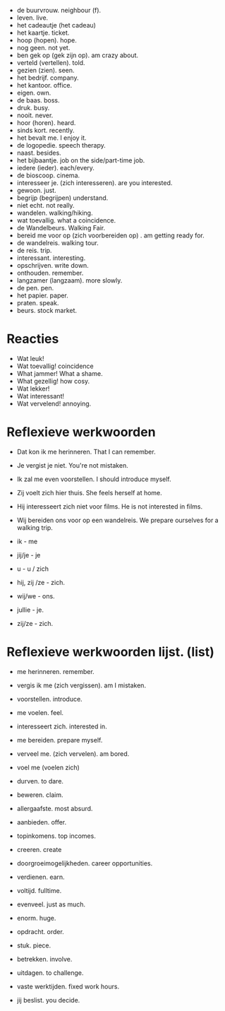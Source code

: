 - de buurvrouw. neighbour (f).
- leven. live.
- het cadeautje (het cadeau)
- het kaartje. ticket.
- hoop (hopen). hope.
- nog geen. not yet.
- ben gek op (gek zijn op). am crazy about.
- verteld (vertellen). told.
- gezien (zien). seen.
- het bedrijf. company.
- het kantoor. office.
- eigen. own.
- de baas. boss.
- druk. busy.
- nooit. never.
- hoor (horen). heard.
- sinds kort. recently.
- het bevalt me. I enjoy it.
- de logopedie. speech therapy.
- naast. besides.
- het bijbaantje. job on the side/part-time job.
- iedere (ieder). each/every.
- de bioscoop. cinema.
- interesseer je. (zich interesseren). are you interested.
- gewoon. just.
- begrijp (begrijpen) understand.
- niet echt. not really.
- wandelen. walking/hiking.
- wat toevallig. what a coincidence.
- de Wandelbeurs. Walking Fair.
- bereid me voor op (zich voorbereiden op) . am getting ready for.
- de wandelreis. walking tour.
- de reis. trip.
- interessant. interesting.
- opschrijven. write down.
- onthouden. remember.
- langzamer (langzaam). more slowly.
- de pen. pen.
- het papier. paper.
- praten. speak.
- beurs. stock market.


# Reacties
- Wat leuk!
- Wat toevallig! coincidence
- What jammer! What a shame.
- What gezellig! how cosy.
- Wat lekker!
- Wat interessant!
- Wat vervelend! annoying.


# Reflexieve werkwoorden
- Dat kon ik me herinneren. That I can remember.
- Je vergist je niet. You're not mistaken.
- Ik zal me even voorstellen. I should introduce myself.
- Zij voelt zich hier thuis. She feels herself at home.
- Hij interesseert zich niet voor films. He is not interested in films.
- Wij bereiden ons voor op een wandelreis. We prepare ourselves for a walking trip.

- ik - me
- jij/je - je
- u - u / zich
- hij, zij /ze - zich.
- wij/we - ons.
- jullie - je.
- zij/ze - zich.

# Reflexieve werkwoorden lijst. (list)
- me herinneren. remember.
- vergis ik me (zich vergissen). am I mistaken.
- voorstellen. introduce.
- me voelen. feel.
- interesseert zich. interested in.
- me bereiden. prepare myself.
- verveel me. (zich vervelen). am bored.
- voel me (voelen zich)


- durven. to dare.
- beweren. claim.
- allergaafste. most absurd.
- aanbieden. offer.
- topinkomens. top incomes.
- creeren. create
- doorgroeimogelijkheden. career opportunities.
- verdienen. earn.
- voltijd. fulltime.
- evenveel. just as much.
- enorm. huge.
- opdracht. order.
- stuk. piece.
- betrekken. involve.
- uitdagen. to challenge.
- vaste werktijden. fixed work hours.
- jij beslist. you decide.
